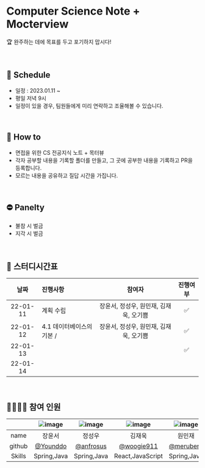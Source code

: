 # Computer Science Note + Mocterview 
🏆 완주하는 데에 목표를 두고 포기하지 맙시다!

<br>

## 📆 Schedule
* 일정 : 2023.01.11 ~ 
* 평일 저녁 9시
* 일정이 있을 경우, 팀원들에게 미리 연락하고 조율해볼 수 있습니다.

<br>

## 📃 How to 
* 면접을 위한 CS 전공지식 노트 + 목터뷰
* 각자 공부할 내용을 기록할 폴더를 만들고, 그 곳에 공부한 내용을 기록하고 PR을 등록합니다.
* 모르는 내용을 공유하고 질답 시간을 가집니다.

<br>

## ⛔ Panelty
* 불참 시 벌금
* 지각 시 벌금

<br>

## 📌 스터디시간표
|날짜|진행사항|참여자|진행여부|
|:---:|:---|:---:|:---:|
|22-01-11| 계획 수립 |장윤서, 정성우, 원민재, 김재욱, 오기쁨|✅|
|22-01-12| 4.1 데이터베이스의 기본 /  |장윤서, 정성우, 원민재, 김재욱, 오기쁨|✅|
|22-01-13| ||✅|
|22-01-14| |||

<br>

## 👨‍👩‍👧‍👧 참여 인원

||![image](https://user-images.githubusercontent.com/99253403/211563396-1939db91-d2cb-4d57-a51d-5f388cc86b1e.png)|![image](https://user-images.githubusercontent.com/99253403/211563364-98d1cfa8-f1e4-46cd-a823-c9603e266dc2.png)|![image](https://user-images.githubusercontent.com/99253403/211563333-3fb8c5f0-3aac-49d2-99fe-b77f73d129f0.png)|![image](https://user-images.githubusercontent.com/99253403/211563287-77877c84-2ca6-4af6-a907-7b76f7b9d5cf.png)|
|:---:|:---:|:---:|:---:|:---:|
|name|장윤서|정성우|김재욱|원민재|
|github|[@Younddo](https://github.com/Younddo)|[@anfrosus](https://github.com/anfrosus)|[@woogie911](https://github.com/WooGie911)|[@meruberu](https://github.com/meruberu)|
|Skills|Spring,Java|Spring,Java|React,JavaScript|Spring,Java|
